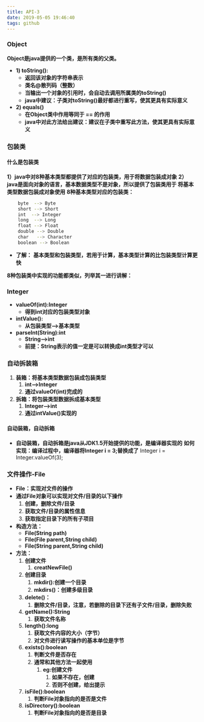 ```yaml
---
title: API-3
date: 2019-05-05 19:46:40
tags: github
---
```

### Object
**Object是java提供的一个类，是所有类的父类。**
- **1) toString():**
	- **返回该对象的字符串表示** 
	- **类名@散列码（整数）** 
	- **当输出一个对象的引用时，会自动去调用所属类的toString()**
	- **java中建议：子类对toString()最好都进行重写，使其更具有实际意义**
- **2) equals()**
	- **在Object类中作用等同于 == 的作用**
	- **java中对此方法给出建议：建议在子类中重写此方法，使其更具有实际意义**

### 包装类
#### 什么是包装类
**1）java中对8种基本类型都提供了对应的包装类，用于将数据包装成对象**
**2）java是面向对象的语言，基本数据类型不是对象，所以提供了包装类用于
将基本类型数据包装成对象使用**
**8种基本类型对应的包装类：**
```bash
	byte  --> Byte
	short --> Short
	int  --> Integer
	long  --> Long
	float --> Float
	double --> Double
	char   --> Character
	boolean --> Boolean
```
- **了解：**
	**基本类型和包装类型，若用于计算，基本类型计算的比包装类型计算更快**

**8种包装类中实现的功能都类似，列举其一进行讲解：**
### Integer
- **valueOf(int):Integer**
	- **得到int对应的包装类型对象**
- **intValue():**
	- **从包装类型-->基本类型**
- **parseInt(String):int**
	- **String-->int**
	- **前提：String表示的值一定是可以转换成int类型才可以**
### 自动拆装箱
1. **装箱：将基本类型数据包装成包装类型**
	1. **int-->Integer**
	2. **通过valueOf(int)完成的**
2. **拆箱：将包装类型数据拆成基本类型**
	1. **Integer-->int**
	2. **通过intValue()实现的**
#### 自动装箱，自动拆箱
- **自动装箱，自动拆箱是java从JDK1.5开始提供的功能，是编译器实现的**
	**如何实现：编译过程中，编译器将Integer i = 3;替换成了**
		Integer i = Integer.valueOf(3);

### 文件操作-File
- **File：实现对文件的操作**
- **通过File对象可以实现对文件/目录的以下操作**
	1. **创建，删除文件/目录**
	2. **获取文件/目录的属性信息**
	3. **获取指定目录下的所有子项目**
- **构造方法：**
	- **File(String path)**
	- **File(File parent,String child)**
	- **File(String parent,String child)**
- **方法：**
	1. **创建文件**
		1. **creatNewFile()**
	2. **创建目录**
		1. **mkdir():创建一个目录**
		2. **mkdirs()：创建多级目录**
	3. **delete()：**
		1. **删除文件/目录，注意，若删除的目录下还有子文件/目录，删除失败**
	4. **getName():String**
		1. **获取文件名称**
	5. **length():long**
		1. **获取文件内容的大小（字节）**
		2. **对文件进行读写操作的基本单位是字节**
	6. **exists():boolean**
		1. **判断文件是否存在**
		2. **通常和其他方法一起使用**
			1. **eg:创建文件**
				1. **如果不存在，创建**
				2. **否则不创建，给出提示**
	7. **isFile():boolean**
		1. **判断File对象指向的是否是文件** 
	8. **isDirectory():boolean**
		1. **判断File对象指向的是否是目录**
